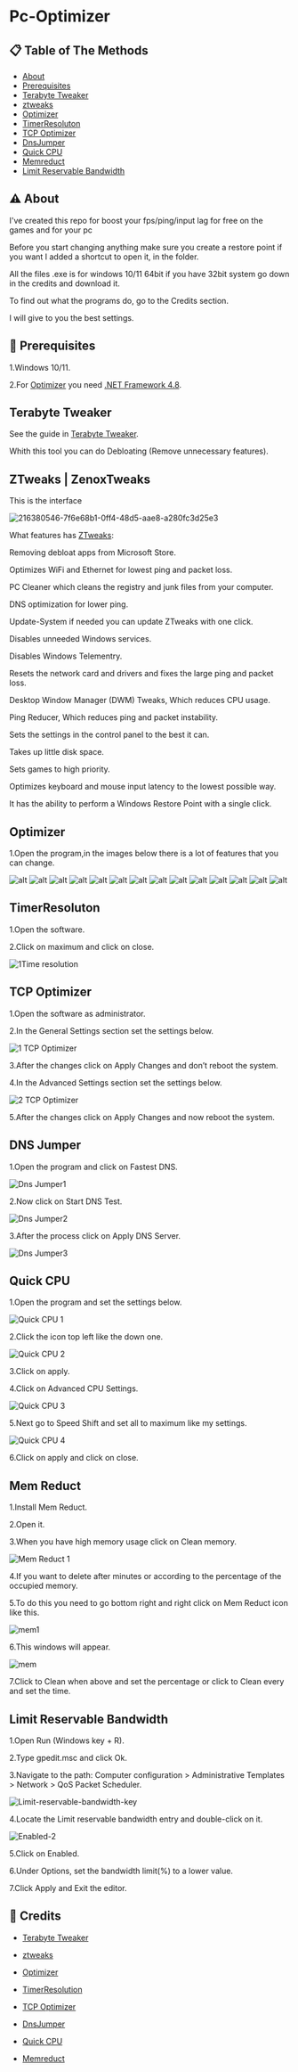 
# Pc-Optimizer


## 📋 Table of The Methods 
- [About](https://github.com/23lollo/Pc-Optimizer#%EF%B8%8F-about)
- [Prerequisites](https://github.com/23lollo/Pc-Optimizer#-prerequisites)
- [Terabyte Tweaker](https://github.com/23lollo/Pc-Optimizer#terabyte-tweaker)
- [ztweaks](https://github.com/23lollo/Pc-Optimizer#ztweaks--zenoxtweaks)
- [Optimizer](https://github.com/23lollo/Pc-Optimizer#optimizer)
- [TimerResoluton](https://github.com/23lollo/Pc-Optimizer#timerresoluton)
- [TCP Optimizer](https://github.com/23lollo/Pc-Optimizer#tcp-optimizer)
- [DnsJumper](https://github.com/23lollo/Pc-Optimizer#dns-jumper)
- [Quick CPU](https://github.com/23lollo/Pc-Optimizer#quick-cpu)
- [Memreduct](https://github.com/23lollo/Pc-Optimizer#mem-reduct)
- [Limit Reservable Bandwidth](https://github.com/23lollo/Pc-Optimizer#limit-reservable-bandwidth)




## ⚠️ About
I've created this repo for boost your fps/ping/input lag for free on the games and for your pc

Before you start changing anything make sure you create a restore point if you want I added a shortcut to open it, in the folder.

All the files .exe is for windows 10/11 64bit if you have 32bit system go down in the credits and download it.

To find out what the programs do, go to the Credits section.

I will give to you the best settings. 


## 🛑 Prerequisites
1.Windows 10/11.

2.For [Optimizer](https://github.com/hellzerg/optimizer/releases/tag/14.8) you need [.NET Framework 4.8](https://dotnet.microsoft.com/en-us/download/dotnetframework/net48). 

## Terabyte Tweaker

See the guide in [Terabyte Tweaker](https://github.com/Teramanbr/TerabyteTweaker).

Whith this tool you can do Debloating (Remove unnecessary features).


## ZTweaks | ZenoxTweaks


This is the interface

![216380546-7f6e68b1-0ff4-48d5-aae8-a280fc3d25e3](https://user-images.githubusercontent.com/76433243/218325994-1d16f2af-8869-4db4-8852-a3fb8bfa7ea0.png)

What features has [ZTweaks](https://github.com/caxzy/ztweaks):

Removing debloat apps from Microsoft Store.

Optimizes WiFi and Ethernet for lowest ping and packet loss.

PC Cleaner which cleans the registry and junk files from your computer.

DNS optimization for lower ping.

Update-System if needed you can update ZTweaks with one click.

Disables unneeded Windows services.

Disables Windows Telementry.

Resets the network card and drivers and fixes the large ping and packet loss.

Desktop Window Manager (DWM) Tweaks, Which reduces CPU usage.

Ping Reducer, Which reduces ping and packet instability.

Sets the settings in the control panel to the best it can.

Takes up little disk space.

Sets games to high priority.

Optimizes keyboard and mouse input latency to the lowest possible way.

It has the ability to perform a Windows Restore Point with a single click.

## Optimizer 

1.Open the program,in the images below there is a lot of features that you can change.

![alt](https://raw.githubusercontent.com/hellzerg/optimizer/master/images/1.PNG)
![alt](https://raw.githubusercontent.com/hellzerg/optimizer/master/images/2.PNG)
![alt](https://raw.githubusercontent.com/hellzerg/optimizer/master/images/3.PNG)
![alt](https://raw.githubusercontent.com/hellzerg/optimizer/master/images/4.PNG)
![alt](https://raw.githubusercontent.com/hellzerg/optimizer/master/images/5.PNG)
![alt](https://raw.githubusercontent.com/hellzerg/optimizer/master/images/6.PNG)
![alt](https://raw.githubusercontent.com/hellzerg/optimizer/master/images/7.PNG)
![alt](https://raw.githubusercontent.com/hellzerg/optimizer/master/images/8.PNG)
![alt](https://raw.githubusercontent.com/hellzerg/optimizer/master/images/9.PNG)
![alt](https://raw.githubusercontent.com/hellzerg/optimizer/master/images/10.PNG)
![alt](https://raw.githubusercontent.com/hellzerg/optimizer/master/images/11.PNG)
![alt](https://raw.githubusercontent.com/hellzerg/optimizer/master/images/12.PNG)
![alt](https://raw.githubusercontent.com/hellzerg/optimizer/master/images/13.PNG)
![alt](https://raw.githubusercontent.com/hellzerg/optimizer/master/images/14.PNG)

## TimerResoluton
1.Open the software. 

2.Click on maximum and click on close.

![1Time resolution ](https://user-images.githubusercontent.com/76433243/218272332-08cccb6f-fc8c-4c0e-9d95-12a68bbcc6f5.png)

## TCP Optimizer 
1.Open the software as administrator.

2.In the General Settings section set the settings below.

![1 TCP Optimizer](https://user-images.githubusercontent.com/76433243/218272612-9e2c9ebe-a26e-4a65-8beb-f71bf8462ac7.png)

3.After the changes click on Apply Changes and don’t reboot the system.

4.In the Advanced Settings section set the settings below.

![2 TCP Optimizer](https://user-images.githubusercontent.com/76433243/218272740-2b45731c-8b31-442b-8415-e44b4475b828.png)

5.After the changes click on Apply Changes and now reboot the system.

## DNS Jumper

1.Open the program and click on Fastest DNS.

![Dns Jumper1](https://user-images.githubusercontent.com/76433243/218286263-e47c1c17-ac8e-4ba3-a37d-8760eb7bca1d.png)

2.Now click on Start DNS Test.

![Dns Jumper2](https://user-images.githubusercontent.com/76433243/218286297-18b833c0-6f3d-4723-a48f-1dcf7570bb79.png)

3.After the process click on Apply DNS Server.

![Dns Jumper3](https://user-images.githubusercontent.com/76433243/218286323-39c83923-db4d-4df0-bf51-a07becf54213.png)
## Quick CPU
1.Open the program and set the settings below.

![Quick CPU 1](https://user-images.githubusercontent.com/76433243/218286581-92ef8a9f-0837-447e-9121-1d1ac5188d16.png)

2.Click the icon top left like the down one. 

![Quick CPU 2](https://user-images.githubusercontent.com/76433243/218286652-ab4a1614-0cd6-4b76-8f41-0d319ba57dcd.png)

3.Click on apply.

4.Click on Advanced CPU Settings. 

![Quick CPU 3](https://user-images.githubusercontent.com/76433243/218286693-5c6f6d91-2c5f-4f7e-923e-cb0cbda654d5.png)

5.Next go to Speed Shift and set all to maximum like my settings.

![Quick CPU 4](https://user-images.githubusercontent.com/76433243/218286757-0ec07ee4-98a3-4221-bf74-b675d4ced015.png)

6.Click on apply and click on close.

## Mem Reduct
1.Install Mem Reduct.

2.Open it.

3.When you have high memory usage click on Clean memory.

![Mem Reduct 1](https://user-images.githubusercontent.com/76433243/218287186-90481257-da26-4d8a-ae6f-a2fd4952da4e.png)

4.If you want to delete after minutes or according to the percentage of the occupied memory. 

5.To do this you need to go bottom right and right click on Mem Reduct icon like this.

![mem1](https://user-images.githubusercontent.com/76433243/218287637-6c2d1bba-01ac-43db-98c1-33ea2ad40575.png)

6.This windows will appear. 

![mem](https://user-images.githubusercontent.com/76433243/218287606-c4b98bdc-aa06-4a54-aa96-abc3770bb19b.png)

7.Click to Clean when above and set the percentage or click to Clean every and set the time.  



## Limit Reservable Bandwidth
1.Open Run (Windows key + R).

2.Type gpedit.msc and click Ok.

3.Navigate to the path: Computer configuration > Administrative Templates > Network > QoS Packet Scheduler.

![Limit-reservable-bandwidth-key](https://user-images.githubusercontent.com/76433243/218272269-117c6752-f586-46dc-9cc3-ac5f5cf3e465.png)

4.Locate the Limit reservable bandwidth entry and double-click on it.

![Enabled-2](https://user-images.githubusercontent.com/76433243/218272284-f5104192-305d-4667-9412-0e00874a7175.png)

5.Click on Enabled.

6.Under Options, set the bandwidth limit(%) to a lower value.

7.Click Apply and Exit the editor.

## 🔗 Credits

- [Terabyte Tweaker](https://github.com/Teramanbr/TerabyteTweaker)

- [ztweaks](https://github.com/caxzy/ztweaks#tweaking-utilities)

- [Optimizer](https://github.com/hellzerg/optimizer/releases/tag/14.8)

- [TimerResolution](https://timerresolution.com/#download-timer-resolution)

- [TCP Optimizer](https://www.speedguide.net/downloads.php)

- [DnsJumper](https://www.sordum.org/7952/dns-jumper-v2-2/)

- [Quick CPU](https://coderbag.com/product/quickcpu)

- [Memreduct](https://github.com/henrypp/memreduct/releases/tag/v.3.4)






